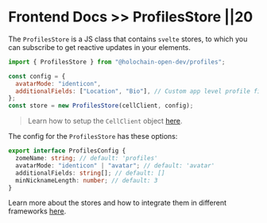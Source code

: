 # Frontend Docs >> ProfilesStore ||20

The `ProfilesStore` is a JS class that contains `svelte` stores, to which you can subscribe to get reactive updates in your elements.

```js
import { ProfilesStore } from "@holochain-open-dev/profiles";

const config = {
  avatarMode: "identicon",
  additionalFields: ["Location", "Bio"], // Custom app level profile fields
};
const store = new ProfilesStore(cellClient, config);
```

> Learn how to setup the `CellClient` object [here](https://www.npmjs.com/package/@holochain-open-dev/cell-client).

The config for the `ProfilesStore` has these options:

```ts
export interface ProfilesConfig {
  zomeName: string; // default: 'profiles'
  avatarMode: "identicon" | "avatar"; // default: 'avatar'
  additionalFields: string[]; // default: []
  minNicknameLength: number; // default: 3
}
```

Learn more about the stores and how to integrate them in different frameworks [here](https://holochain-open-dev.github.io/reusable-modules/frontend/using/#stores).
